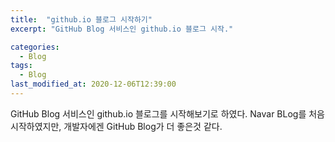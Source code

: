 ```yaml
---
title:  "github.io 블로그 시작하기"
excerpt: "GitHub Blog 서비스인 github.io 블로그 시작."

categories:
  - Blog
tags:
  - Blog
last_modified_at: 2020-12-06T12:39:00
---
```


GitHub Blog 서비스인 github.io 블로그를 시작해보기로 하였다.
Navar BLog를 처음 시작하였지만, 개발자에겐 GitHub Blog가 더 좋은것 같다.
